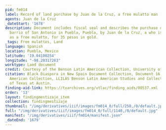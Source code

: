 ```yaml
---
pid: fm014
label: Record of land purchase by Juan de la Cruz, a free mulatto man
agents: Juan de la Cruz
_dateStart: '1678'
description: Document includes fiscal seal and describes the purchase of land in the
  barrio of San Antonio in Puebla, Puebla, by Juan de la Cruz, a who is described
  as a free mulatto, for 35 pesos in gold.
_tags: Free mulattos, Land
language: Spanish
location: Puebla, Mexico
latitude: '19.04100254'
longitude: "-98.20317263"
worktype: Land document
credit: Courtesy of the Benson Latin American Collection, University of Texas at Austin.
citation: Black Diaspora in New Spain Document Collection, Document 16, Benson Latin
  American Collection, LLILAS Benson Latin American Studies and Collections, The University
  of Texas at Austin.
finding-aid-link: https://txarchives.org/utlac/finding_aids/00537.xml
order: '13'
layout: findingmestizaje_item
collection: findingmestizaje
thumbnail: "/img/derivatives/iiif/images/fm014_0/full/250,/0/default.jpg"
full: "/img/derivatives/iiif/images/fm014_0/full/1140,/0/default.jpg"
manifest: "/img/derivatives/iiif/fm014/manifest.json"
_dateEnd: '1679'
---
```

